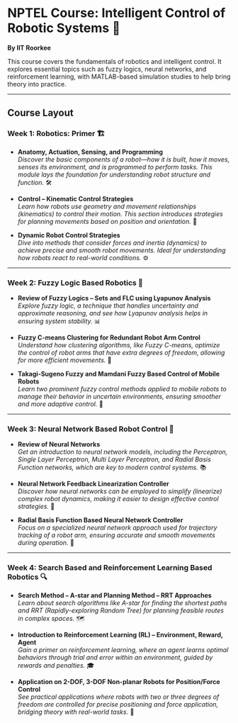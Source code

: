 # NPTEL Course: Intelligent Control of Robotic Systems 🤖
**By  IIT Roorkee**

This course covers the fundamentals of robotics and intelligent control. It explores essential topics such as fuzzy logics, neural networks, and reinforcement learning, with MATLAB-based simulation studies to help bring theory into practice.

---

## Course Layout

### Week 1: Robotics: Primer 🏗️
- **Anatomy, Actuation, Sensing, and Programming**  
  *Discover the basic components of a robot—how it is built, how it moves, senses its environment, and is programmed to perform tasks. This module lays the foundation for understanding robot structure and function.* 🛠️

- **Control – Kinematic Control Strategies**  
  *Learn how robots use geometry and movement relationships (kinematics) to control their motion. This section introduces strategies for planning movements based on position and orientation.* 📐

- **Dynamic Robot Control Strategies**  
  *Dive into methods that consider forces and inertia (dynamics) to achieve precise and smooth robot movements. Ideal for understanding how robots react to real-world conditions.* ⚙️

---

### Week 2: Fuzzy Logic Based Robotics 🔮
- **Review of Fuzzy Logics – Sets and FLC using Lyapunov Analysis**  
  *Explore fuzzy logic, a technique that handles uncertainty and approximate reasoning, and see how Lyapunov analysis helps in ensuring system stability.* 📊

- **Fuzzy C-means Clustering for Redundant Robot Arm Control**  
  *Understand how clustering algorithms, like Fuzzy C-means, optimize the control of robot arms that have extra degrees of freedom, allowing for more efficient movements.* 🤹

- **Takagi-Sugeno Fuzzy and Mamdani Fuzzy Based Control of Mobile Robots**  
  *Learn two prominent fuzzy control methods applied to mobile robots to manage their behavior in uncertain environments, ensuring smoother and more adaptive control.* 🚀

---

### Week 3: Neural Network Based Robot Control 🧠
- **Review of Neural Networks**  
  *Get an introduction to neural network models, including the Perceptron, Single Layer Perceptron, Multi Layer Perceptron, and Radial Basis Function networks, which are key to modern control systems.* 📚

- **Neural Network Feedback Linearization Controller**  
  *Discover how neural networks can be employed to simplify (linearize) complex robot dynamics, making it easier to design effective control strategies.* 🔄

- **Radial Basis Function Based Neural Network Controller**  
  *Focus on a specialized neural network approach used for trajectory tracking of a robot arm, ensuring accurate and smooth movements during operation.* 🎯

---

### Week 4: Search Based and Reinforcement Learning Based Robotics 🔍
- **Search Method – A-star and Planning Method – RRT Approaches**  
  *Learn about search algorithms like A-star for finding the shortest paths and RRT (Rapidly-exploring Random Tree) for planning feasible routes in complex spaces.* 🗺️

- **Introduction to Reinforcement Learning (RL) – Environment, Reward, Agent**  
  *Gain a primer on reinforcement learning, where an agent learns optimal behaviors through trial and error within an environment, guided by rewards and penalties.* 🎓

- **Application on 2-DOF, 3-DOF Non-planar Robots for Position/Force Control**  
  *See practical applications where robots with two or three degrees of freedom are controlled for precise positioning and force application, bridging theory with real-world tasks.* 🤖

